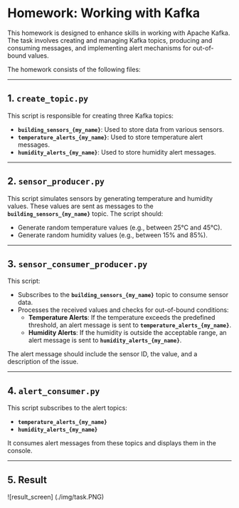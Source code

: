 # Homework: Working with Kafka

This homework is designed to enhance skills in working with Apache Kafka. The task involves creating and managing Kafka topics, producing and consuming messages, and implementing alert mechanisms for out-of-bound values.

The homework consists of the following files:

---

## 1. `create_topic.py`
This script is responsible for creating three Kafka topics:
- **`building_sensors_{my_name}`**: Used to store data from various sensors.
- **`temperature_alerts_{my_name}`**: Used to store temperature alert messages.
- **`humidity_alerts_{my_name}`**: Used to store humidity alert messages.

---

## 2. `sensor_producer.py`
This script simulates sensors by generating temperature and humidity values. These values are sent as messages to the **`building_sensors_{my_name}`** topic. The script should:
- Generate random temperature values (e.g., between 25°C and 45°C).
- Generate random humidity values (e.g., between 15% and 85%).

---

## 3. `sensor_consumer_producer.py`
This script:
- Subscribes to the **`building_sensors_{my_name}`** topic to consume sensor data.
- Processes the received values and checks for out-of-bound conditions:
  - **Temperature Alerts**: If the temperature exceeds the predefined threshold, an alert message is sent to **`temperature_alerts_{my_name}`**.
  - **Humidity Alerts**: If the humidity is outside the acceptable range, an alert message is sent to **`humidity_alerts_{my_name}`**.

The alert message should include the sensor ID, the value, and a description of the issue.

---

## 4. `alert_consumer.py`
This script subscribes to the alert topics:
- **`temperature_alerts_{my_name}`**
- **`humidity_alerts_{my_name}`**

It consumes alert messages from these topics and displays them in the console.

---
## 5. Result

![result_screen] (./img/task.PNG)
